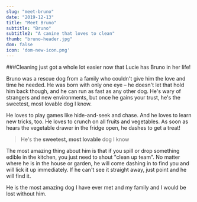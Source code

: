 ```yaml
---
slug: "meet-bruno"
date: "2019-12-13"
title: "Meet Bruno"
subtitle: "Bruno"
subtitle2: "A canine that loves to clean"
thumb: "bruno-header.jpg"
dom: false
icon: 'dom-new-icon.png'
---
```


###Cleaning just got a whole lot easier now that Lucie has Bruno in her life!

Bruno was a rescue dog from a family who couldn't give him the love and time he needed. He was born with only one eye – he doesn't let that hold him back though, and he can run as fast as any other dog. He's wary of strangers and new environments, but once he gains your trust, he's the sweetest, most lovable dog I know.

He loves to play games like hide-and-seek and chase. And he loves to learn new tricks, too. He loves to crunch on all fruits and vegetables. As soon as hears the vegetable drawer in the fridge open, he dashes to get a treat!

> He's the **sweetest, most lovable** dog I know

The most amazing thing about him is that if you spill or drop something edible in the kitchen, you just need to shout "clean up team". No matter where he is in the house or garden, he will come dashing in to find you and will lick it up immediately. If he can't see it straight away, just point and he will find it.

He is the most amazing dog I have ever met and my family and I would be lost without him.